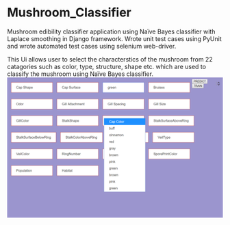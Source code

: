 # Mushroom_Classifier
Mushroom edibility classifier application using Naïve Bayes classifier with Laplace smoothing in Django framework. Wrote unit test cases using PyUnit and wrote automated test cases using selenium web-driver.

This Ui allows user to select the characterstics of the mushroom from 22 catagories such as color, type, structure, shape etc.  which are used to classify the mushroom using Naïve Bayes classifier.
![alt text](./Screenshot.png)
